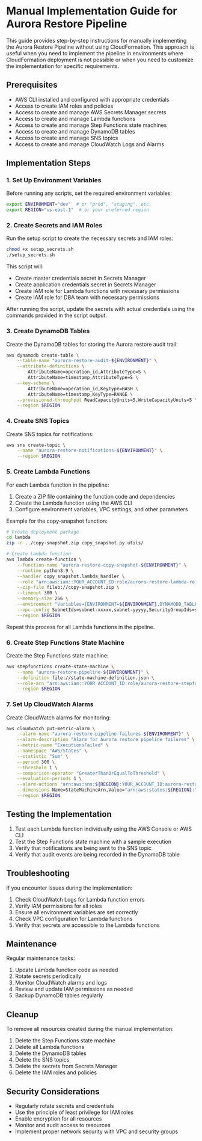 # Manual Implementation Guide for Aurora Restore Pipeline

This guide provides step-by-step instructions for manually implementing the Aurora Restore Pipeline without using CloudFormation. This approach is useful when you need to implement the pipeline in environments where CloudFormation deployment is not possible or when you need to customize the implementation for specific requirements.

## Prerequisites

- AWS CLI installed and configured with appropriate credentials
- Access to create IAM roles and policies
- Access to create and manage AWS Secrets Manager secrets
- Access to create and manage Lambda functions
- Access to create and manage Step Functions state machines
- Access to create and manage DynamoDB tables
- Access to create and manage SNS topics
- Access to create and manage CloudWatch Logs and Alarms

## Implementation Steps

### 1. Set Up Environment Variables

Before running any scripts, set the required environment variables:

```bash
export ENVIRONMENT="dev"  # or "prod", "staging", etc.
export REGION="us-east-1"  # or your preferred region
```

### 2. Create Secrets and IAM Roles

Run the setup script to create the necessary secrets and IAM roles:

```bash
chmod +x setup_secrets.sh
./setup_secrets.sh
```

This script will:
- Create master credentials secret in Secrets Manager
- Create application credentials secret in Secrets Manager
- Create IAM role for Lambda functions with necessary permissions
- Create IAM role for DBA team with necessary permissions

After running the script, update the secrets with actual credentials using the commands provided in the script output.

### 3. Create DynamoDB Tables

Create the DynamoDB tables for storing the Aurora restore audit trail:

```bash
aws dynamodb create-table \
    --table-name "aurora-restore-audit-${ENVIRONMENT}" \
    --attribute-definitions \
        AttributeName=operation_id,AttributeType=S \
        AttributeName=timestamp,AttributeType=S \
    --key-schema \
        AttributeName=operation_id,KeyType=HASH \
        AttributeName=timestamp,KeyType=RANGE \
    --provisioned-throughput ReadCapacityUnits=5,WriteCapacityUnits=5 \
    --region $REGION
```

### 4. Create SNS Topics

Create SNS topics for notifications:

```bash
aws sns create-topic \
    --name "aurora-restore-notifications-${ENVIRONMENT}" \
    --region $REGION
```

### 5. Create Lambda Functions

For each Lambda function in the pipeline:

1. Create a ZIP file containing the function code and dependencies
2. Create the Lambda function using the AWS CLI
3. Configure environment variables, VPC settings, and other parameters

Example for the copy-snapshot function:

```bash
# Create deployment package
cd lambda
zip -r ../copy-snapshot.zip copy_snapshot.py utils/

# Create Lambda function
aws lambda create-function \
    --function-name "aurora-restore-copy-snapshot-${ENVIRONMENT}" \
    --runtime python3.9 \
    --handler copy_snapshot.lambda_handler \
    --role "arn:aws:iam::YOUR_ACCOUNT_ID:role/aurora-restore-lambda-role-${ENVIRONMENT}" \
    --zip-file fileb://copy-snapshot.zip \
    --timeout 300 \
    --memory-size 256 \
    --environment "Variables={ENVIRONMENT=${ENVIRONMENT},DYNAMODB_TABLE=aurora-restore-audit-${ENVIRONMENT},SNS_TOPIC=arn:aws:sns:${REGION}:YOUR_ACCOUNT_ID:aurora-restore-notifications-${ENVIRONMENT}}" \
    --vpc-config SubnetIds=subnet-xxxxx,subnet-yyyyy,SecurityGroupIds=sg-zzzzz \
    --region $REGION
```

Repeat this process for all Lambda functions in the pipeline.

### 6. Create Step Functions State Machine

Create the Step Functions state machine:

```bash
aws stepfunctions create-state-machine \
    --name "aurora-restore-pipeline-${ENVIRONMENT}" \
    --definition file://state-machine-definition.json \
    --role-arn "arn:aws:iam::YOUR_ACCOUNT_ID:role/aurora-restore-stepfunctions-role-${ENVIRONMENT}" \
    --region $REGION
```

### 7. Set Up CloudWatch Alarms

Create CloudWatch alarms for monitoring:

```bash
aws cloudwatch put-metric-alarm \
    --alarm-name "aurora-restore-pipeline-failures-${ENVIRONMENT}" \
    --alarm-description "Alarm for Aurora restore pipeline failures" \
    --metric-name "ExecutionsFailed" \
    --namespace "AWS/States" \
    --statistic "Sum" \
    --period 300 \
    --threshold 1 \
    --comparison-operator "GreaterThanOrEqualToThreshold" \
    --evaluation-periods 1 \
    --alarm-actions "arn:aws:sns:${REGION}:YOUR_ACCOUNT_ID:aurora-restore-notifications-${ENVIRONMENT}" \
    --dimensions Name=StateMachineArn,Value="arn:aws:states:${REGION}:YOUR_ACCOUNT_ID:stateMachine:aurora-restore-pipeline-${ENVIRONMENT}" \
    --region $REGION
```

## Testing the Implementation

1. Test each Lambda function individually using the AWS Console or AWS CLI
2. Test the Step Functions state machine with a sample execution
3. Verify that notifications are being sent to the SNS topic
4. Verify that audit events are being recorded in the DynamoDB table

## Troubleshooting

If you encounter issues during the implementation:

1. Check CloudWatch Logs for Lambda function errors
2. Verify IAM permissions for all roles
3. Ensure all environment variables are set correctly
4. Check VPC configuration for Lambda functions
5. Verify that secrets are accessible to the Lambda functions

## Maintenance

Regular maintenance tasks:

1. Update Lambda function code as needed
2. Rotate secrets periodically
3. Monitor CloudWatch alarms and logs
4. Review and update IAM permissions as needed
5. Backup DynamoDB tables regularly

## Cleanup

To remove all resources created during the manual implementation:

1. Delete the Step Functions state machine
2. Delete all Lambda functions
3. Delete the DynamoDB tables
4. Delete the SNS topics
5. Delete the secrets from Secrets Manager
6. Delete the IAM roles and policies

## Security Considerations

- Regularly rotate secrets and credentials
- Use the principle of least privilege for IAM roles
- Enable encryption for all resources
- Monitor and audit access to resources
- Implement proper network security with VPC and security groups 